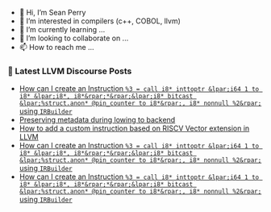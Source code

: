 - 👋 Hi, I’m Sean Perry
- 👀 I’m interested in compilers (c++, COBOL, llvm)
- 🌱 I’m currently learning ...
- 💞️ I’m looking to collaborate on ...
- 📫 How to reach me ...

<!---
s66perry/s66perry is a ✨ special ✨ repository because its `README.md` (this file) appears on your GitHub profile.
You can click the Preview link to take a look at your changes.
--->
### 📕 Latest LLVM Discourse Posts

<!-- DISCOURSE-LLVM:START -->
- [How can I create an Instruction `%3 = call i8* inttoptr &lpar;i64 1 to i8* &lpar;i8*, i8*&rpar;*&rpar;&lpar;i8* bitcast &lpar;%struct.anon* @pin_counter to i8*&rpar;, i8* nonnull %2&rpar;` using `IRBuilder`](https://discourse.llvm.org/t/how-can-i-create-an-instruction-3-call-i8-inttoptr-i64-1-to-i8-i8-i8-i8-bitcast-struct-anon-pin-counter-to-i8-i8-nonnull-2-using-irbuilder/64557#post_6)
- [Preserving metadata during lowing to backend](https://discourse.llvm.org/t/preserving-metadata-during-lowing-to-backend/64552#post_3)
- [How to add a custom instruction based on RISCV Vector extension in LLVM](https://discourse.llvm.org/t/how-to-add-a-custom-instruction-based-on-riscv-vector-extension-in-llvm/64566#post_1)
- [How can I create an Instruction `%3 = call i8* inttoptr &lpar;i64 1 to i8* &lpar;i8*, i8*&rpar;*&rpar;&lpar;i8* bitcast &lpar;%struct.anon* @pin_counter to i8*&rpar;, i8* nonnull %2&rpar;` using `IRBuilder`](https://discourse.llvm.org/t/how-can-i-create-an-instruction-3-call-i8-inttoptr-i64-1-to-i8-i8-i8-i8-bitcast-struct-anon-pin-counter-to-i8-i8-nonnull-2-using-irbuilder/64557#post_5)
- [How can I create an Instruction `%3 = call i8* inttoptr &lpar;i64 1 to i8* &lpar;i8*, i8*&rpar;*&rpar;&lpar;i8* bitcast &lpar;%struct.anon* @pin_counter to i8*&rpar;, i8* nonnull %2&rpar;` using `IRBuilder`](https://discourse.llvm.org/t/how-can-i-create-an-instruction-3-call-i8-inttoptr-i64-1-to-i8-i8-i8-i8-bitcast-struct-anon-pin-counter-to-i8-i8-nonnull-2-using-irbuilder/64557#post_4)
<!-- DISCOURSE-LLVM:END -->
